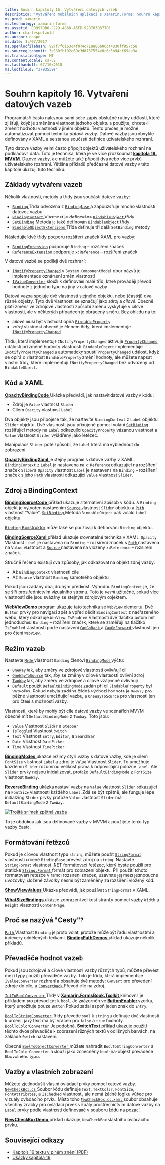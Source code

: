 ```yaml
---
title: Souhrn kapitoly 16. Vytváření datových vazeb
description: 'Vytváření mobilních aplikací s Xamarin.Forms: Souhrn kapitola 16. Vytváření datových vazeb'
ms.prod: xamarin
ms.technology: xamarin-forms
ms.assetid: ED997DB0-C229-4868-A5FB-928703B377D6
author: charlespetzold
ms.author: chape
ms.date: 11/07/2017
ms.openlocfilehash: 92cf7f0163c4f074c718e86b06cf4830ff857c58
ms.sourcegitcommit: 3e980fbf92c69c3dd737554e8c6d5b94cf69ee3a
ms.translationtype: MT
ms.contentlocale: cs-CZ
ms.lasthandoff: 07/10/2018
ms.locfileid: "37935599"
---
```

# <a name="summary-of-chapter-16-data-binding"></a>Souhrn kapitoly 16. Vytváření datových vazeb

Programátoři často naleznou sami sebe zápis obslužné rutiny událostí, které zjišťují, když je změněna vlastnost jednoho objektu a použijte, chcete-li změnit hodnotu vlastnosti v jiném objektu. Tento proces je možné automatizovat pomocí technika *datové vazby*. Datové vazby jsou obvykle definovány v XAML a se stanou součástí definice uživatelského rozhraní.

Tyto datové vazby velmi často připojit objektů uživatelského rozhraní na podkladová data. Toto je technika, která je ve více prozkoumat [ **kapitola 18. MVVM**](chapter18.md). Datové vazby, ale můžete také připojit dva nebo více prvků uživatelského rozhraní. Většina příkladů předčasné datové vazby v této kapitole ukazují tuto techniku.

## <a name="binding-basics"></a>Základy vytváření vazeb

Několik vlastnosti, metody a třídy jsou součástí datové vazby:

- [ `Binding` ](https://developer.xamarin.com/api/type/Xamarin.Forms.Binding/) Třída odvozena z [ `BindingBase` ](https://developer.xamarin.com/api/type/Xamarin.Forms.BindingBase/) a zapouzdřuje mnoho vlastností datovou vazbu
- [ `BindingContext` ](https://developer.xamarin.com/api/property/Xamarin.Forms.BindableObject.BindingContext/) Vlastnost je definována [ `BindableObject` ](https://developer.xamarin.com/api/type/Xamarin.Forms.BindableObject/) třídy
- [ `SetBinding` ](https://developer.xamarin.com/api/member/Xamarin.Forms.BindableObject.SetBinding/p/Xamarin.Forms.BindableProperty/Xamarin.Forms.BindingBase/) Metoda je také definován [ `BindableObject` ](https://developer.xamarin.com/api/type/Xamarin.Forms.BindableObject/) třídy
- [ `BindableObjectExtensions` ](https://developer.xamarin.com/api/type/Xamarin.Forms.BindableObjectExtensions/) Třída definuje tři další `SetBinding` metody

Následující dvě třídy podporu rozšíření značek XAML pro vazby:

- [`BindingExtension`](https://developer.xamarin.com/api/type/Xamarin.Forms.Xaml.BindingExtension/) podporuje `Binding` – rozšíření značek
- [`ReferenceExtension`](https://developer.xamarin.com/api/type/Xamarin.Forms.Xaml.ReferenceExtension/) podporuje `x:Reference` – rozšíření značek

V datové vazbě se podílejí dvě rozhraní:

- [`INotifyPropertyChanged`](https://developer.xamarin.com/api/type/System.ComponentModel.INotifyPropertyChanged/) v `System.ComponentModel` obor názvů je implementace oznámení změn vlastností
- [`IValueConverter`](https://developer.xamarin.com/api/type/Xamarin.Forms.IValueConverter/) slouží k definování malé tříd, které provádějí převod hodnoty z jednoho typu na jiný v datové vazby

Datová vazba spojuje dvě vlastnosti stejného objektu, nebo (častěji) dva různé objekty. Tyto dvě vlastnosti se označují jako *zdroj* a *cílové*. Obecně platí změna ve zdrojové vlastnosti způsobí změnu vyskytuje v cílové vlastnosti, ale v některých případech je obrácený směru. Bez ohledu na to:

- *cílové* musí být vlastnost opírá [`BindableProperty`](https://developer.xamarin.com/api/type/Xamarin.Forms.BindableProperty/)
- *zdroj* vlastnost obecně je členem třídy, která implementuje [`INotifyPropertyChanged`](https://developer.xamarin.com/api/type/System.ComponentModel.INotifyPropertyChanged/)

Třídu, která implementuje `INotifyPropertyChanged` aktivuje [ `PropertyChanged` ](https://developer.xamarin.com/api/event/System.ComponentModel.INotifyPropertyChanged.PropertyChanged/) události při změně hodnoty vlastnosti. `BindableObject` implementuje `INotifyPropertyChanged` a automaticky spustí `PropertyChanged` událost, když se opírá o vlastnost `BindableProperty` změní hodnoty, ale můžete napsat vlastní třídy, které implementují `INotifyPropertyChanged` bez odvozený od `BindableObject`.

## <a name="code-and-xaml"></a>Kód a XAML

[ **OpacityBindingCode** ](https://github.com/xamarin/xamarin-forms-book-samples/tree/master/Chapter16/OpacityBindingCode) Ukázka předvádí, jak nastavit datové vazby v kódu:

- Zdroj je `Value` vlastnost `Slider`
- Cílem `Opacity` vlastnost `Label`

Dva objekty jsou připojené tak, že nastavíte `BindingContext` z `Label` objektu `Slider` objektu. Dvě vlastnosti jsou připojené pomocí volání [ `SetBinding` ](https://developer.xamarin.com/api/member/Xamarin.Forms.BindableObjectExtensions.SetBinding/p/Xamarin.Forms.BindableObject/Xamarin.Forms.BindableProperty/System.String/) rozšiřující metody na `Label` odkazující `OpacityProperty` vázanou vlastnost a `Value` vlastnost `Slider` vyjádřený jako řetězec.

Manipulace `Slider` poté způsobí, že `Label` která má vyblednout do zobrazení.

[ **OpacityBindingXaml** ](https://github.com/xamarin/xamarin-forms-book-samples/tree/master/Chapter16/OpacityBindingXaml) je stejný program s datové vazby v XAML. `BindingContext` z `Label` je nastavena na `x:Reference` odkazující na rozšíření značek `Slider`a `Opacity` vlastnost `Label` je nastavena na `Binding` – rozšíření značek s jeho [ `Path` ](https://developer.xamarin.com/api/property/Xamarin.Forms.Binding.Path/) vlastnosti odkazující `Value` vlastnost `Slider`.

## <a name="source-and-bindingcontext"></a>Zdroj a BindingContext

[ **BindingSourceCode** ](https://github.com/xamarin/xamarin-forms-book-samples/tree/master/Chapter16/BindingSourceCode) příklad ukazuje alternativní způsob v kódu. A `Binding` objekt je vytvořen nastavením [ `Source` ](https://developer.xamarin.com/api/property/Xamarin.Forms.Binding.Source/) vlastnost `Slider` objektu a [ `Path` ](https://developer.xamarin.com/api/property/Xamarin.Forms.Binding.Path/) vlastnost "Value". [ `SetBinding` ](https://developer.xamarin.com/api/member/Xamarin.Forms.BindableObject.SetBinding/p/Xamarin.Forms.BindableProperty/Xamarin.Forms.BindingBase/) Metoda `BindableObject` pak volalo `Label` objektu.

[ `Binding` Konstruktor](https://developer.xamarin.com/api/constructor/Xamarin.Forms.Binding.Binding/p/System.String/Xamarin.Forms.BindingMode/Xamarin.Forms.IValueConverter/System.Object/System.String/System.Object/) může také se používají k definování `Binding` objektu.

[ **BindingSourceXaml** ](https://github.com/xamarin/xamarin-forms-book-samples/tree/master/Chapter16/BindingSourceXaml) příklad ukazuje srovnatelné technika v XAML. `Opacity` Vlastnost `Label` je nastavena na `Binding` – rozšíření značek s [ `Path` ](https://developer.xamarin.com/api/property/Xamarin.Forms.Binding.Path/) nastavena na `Value` vlastnost a [ `Source` ](https://developer.xamarin.com/api/property/Xamarin.Forms.Binding.Source/) nastavena na vložený `x:Reference` – rozšíření značek.

Stručně řečeno existují dva způsoby, jak odkazovat na objekt zdroj vazby:

- Až `BindingContext` vlastnosti cíle
- Až `Source` vlastnost `Binding` samotného objektu

Pokud jsou zadány oba, druhým přednost. Výhodou `BindingContext` je, že se šíří prostřednictvím vizuálního stromu. Toto je *velmi* užitečné, pokud více vlastností cíle jsou svázány se stejným zdrojovým objektem.

[ **WebViewDemo** ](https://github.com/xamarin/xamarin-forms-book-samples/tree/master/Chapter16/WebViewDemo) program ukazuje tato technika se [ `WebView` ](https://developer.xamarin.com/api/type/Xamarin.Forms.WebView/) elementu. Dvě `Button` prvky pro navigaci zpět a vpřed dědit `BindingContext` z nadřazeného webu, který odkazuje `WebView`. `IsEnabled` Vlastnosti dvě tlačítka potom mít jednoduchou `Binding` – rozšíření značek, které se zaměřují na tlačítko `IsEnabled` vlastnosti podle nastavení [ `CanGoBack` ](https://developer.xamarin.com/api/property/Xamarin.Forms.WebView.CanGoBack/) a [ `CanGoForward` ](https://developer.xamarin.com/api/property/Xamarin.Forms.WebView.CanGoForward/) vlastnosti jen pro čtení `WebView`.

## <a name="the-binding-mode"></a>Režim vazeb

Nastavte [ `Mode` ](https://developer.xamarin.com/api/property/Xamarin.Forms.BindingBase.Mode/) vlastnost `Binding` členovi [ `BindingMode` ](https://developer.xamarin.com/api/type/Xamarin.Forms.BindingMode/) výčtu:

- [`OneWay`](xref:Xamarin.Forms.BindingMode.OneWay) tak, aby změny ve zdrojové vlastnosti ovlivňují cíl
- [`OneWayToSource`](xref:Xamarin.Forms.BindingMode.OneWayToSource) tak, aby se změny v cílové vlastnosti ovlivní zdroj
- [`TwoWay`](xref:Xamarin.Forms.BindingMode.TwoWay) tak, aby změny ve zdrojové a cílové vzájemně ovlivňují.
- [`Default`](xref:Xamarin.Forms.BindingMode.Default) použít [ `DefaultBindingMode` ](xref:Xamarin.Forms.BindableProperty.DefaultBindingMode) zadán při cíl `BindableProperty` byl vytvořen. Pokud nebyla zadána žádná výchozí hodnota je `OneWay` pro běžné vlastnosti umožňující vazbu, a `OneWayToSource` pro vlastnosti jen pro čtení s možností vazby.

Vlastnosti, které by mohly být cíle datové vazby ve scénářích MVVM obecně mít `DefaultBindingMode` z `TwoWay`. Toto jsou:

- `Value` Vlastnost `Slider` a `Stepper`
- `IsToggled` Vlastnost `Switch`
- `Text` Vlastnost `Entry`, `Editor`, a `SearchBar`
- `Date` Vlastnost `DatePicker`
- `Time` Vlastnost `TimePicker`

[ **BindingModes** ](https://github.com/xamarin/xamarin-forms-book-samples/tree/master/Chapter16/BindingModes) ukázce režimy čtyři vazby s datové vazby, kde je cílem `FontSize` vlastnost `Label` a zdroj je `Value` Vlastnost `Slider`. To umožňuje každému `Slider` rozumnou velikost písma k odpovídající položce `Label`. Ale `Slider` prvky nejsou inicializovat, protože `DefaultBindingMode` z `FontSize` vlastnost `OneWay`.

[ **ReverseBinding** ](https://github.com/xamarin/xamarin-forms-book-samples/tree/master/Chapter16/ReverseBinding) ukázka nastaví vazby na `Value` vlastnost `Slider` odkazující na `FontSize` vlastnosti každého `Label`. Zdá se být zpětně, ale funguje lépe initialzing `Slider` prvky protože `Value` vlastnost `Slider` má `DefaultBindingMode` z `TwoWay`.

[![Trojitá snímek zpětná vazba](images/ch16fg06-small.png "zpětná vazba")](images/ch16fg06-large.png#lightbox "zpětná vazba")

To je obdobou jak jsou definované vazby v MVVM a použijete tento typ vazby často.

## <a name="string-formatting"></a>Formátování řetězců

Pokud je cílovou vlastnost typu `string`, můžete použít [ `StringFormat` ](https://developer.xamarin.com/api/property/Xamarin.Forms.BindingBase.StringFormat/) vlastnosti určené `BindingBase` převést zdroj na `string`. Nastavte `StringFormat` vlastnost .NET formátovací řetězec, který byste použili pro statické [ `String.Format` ](https://developer.xamarin.com/api/member/System.String.Format/p/System.String/System.Object/) formát pro zobrazení objektu. Při použití tohoto formátování řetězce v rámci rozšíření značek, uzavřete jej mezi jednoduché uvozovky, složené závorky nesmí být zaměněny za rozšíření vložený kód.

[ **ShowViewValues** ](https://github.com/xamarin/xamarin-forms-book-samples/tree/master/Chapter16/ShowViewValues) Ukázka předvádí, jak používat `StringFormat` v XAML.

[ **WhatSizeBindings** ](https://github.com/xamarin/xamarin-forms-book-samples/tree/master/Chapter16/WhatSizeBindings) ukázce zobrazení velikost stránky pomocí vazby `Width` a `Height` vlastnosti `ContentPage`.

## <a name="why-is-it-called-path"></a>Proč se nazývá "Cesty"?

[ `Path` ](https://developer.xamarin.com/api/property/Xamarin.Forms.Binding.Path/) Vlastnost `Binding` je proto volat, protože může být řadu vlastnostmi a indexery oddělených tečkami. [ **BindingPathDemos** ](https://github.com/xamarin/xamarin-forms-book-samples/tree/master/Chapter16/BindingPathDemos) příklad ukazuje několik příkladů.

## <a name="binding-value-converters"></a>Převaděče hodnot vazeb

Pokud jsou zdrojové a cílové vlastnosti vazby různých typů, můžete převést mezi typy použití převaděče vazby. Toto je třída, která implementuje [ `IValueConverter` ](https://developer.xamarin.com/api/type/Xamarin.Forms.IValueConverter/) rozhraní a obsahuje dvě metody: [ `Convert` ](https://developer.xamarin.com/api/member/Xamarin.Forms.IValueConverter.Convert/p/System.Object/System.Type/System.Object/System.Globalization.CultureInfo/) pro převedení zdroje do cíle, a [ `ConvertBack` ](https://developer.xamarin.com/api/member/Xamarin.Forms.IValueConverter.ConvertBack/p/System.Object/System.Type/System.Object/System.Globalization.CultureInfo/) Převod cíle na zdroj.

[ `IntToBoolConverter` ](https://github.com/xamarin/xamarin-forms-book-samples/blob/master/Libraries/Xamarin.FormsBook.Toolkit/Xamarin.FormsBook.Toolkit/IntToBoolConverter.cs) Třídy v [ **Xamarin.FormsBook.Toolkit** ](https://github.com/xamarin/xamarin-forms-book-samples/tree/master/Libraries/Xamarin.FormsBook.Toolkit) knihovna je příkladem pro převod `int` k `bool`. Je znázorněn ve [ **ButtonEnabler** ](https://github.com/xamarin/xamarin-forms-book-samples/tree/master/Chapter16/ButtonEnabler) vzorku, který umožňuje pouze `Button` Pokud zadal aspoň jeden znak do `Entry`.

[ `BoolToStringConverter` ](https://github.com/xamarin/xamarin-forms-book-samples/blob/master/Libraries/Xamarin.FormsBook.Toolkit/Xamarin.FormsBook.Toolkit/BoolToStringConverter.cs) Třídy převede `bool` k `string` a definuje dvě vlastnosti k určení, jaký text má být vrácen pro `false` a `true` hodnoty.
[ `BoolToColorConverter` ](https://github.com/xamarin/xamarin-forms-book-samples/blob/master/Libraries/Xamarin.FormsBook.Toolkit/Xamarin.FormsBook.Toolkit/BoolToColorConverter.cs) Je podobná. [ **SwitchText** ](https://github.com/xamarin/xamarin-forms-book-samples/tree/master/Chapter16/SwitchText) příklad ukazuje použití těchto dvou převaděče k zobrazení různých textů v odlišných barvách, na základě `Switch` nastavení.

Obecné [ `BoolToObjectConverter` ](https://github.com/xamarin/xamarin-forms-book-samples/blob/master/Libraries/Xamarin.FormsBook.Toolkit/Xamarin.FormsBook.Toolkit/BoolToObjectConverter.cs) můžete nahradit `BoolToStringConverter` a `BoolToColorConverter` a slouží jako zobecněný `bool`-na-objekt převaděče libovolného typu.

## <a name="bindings-and-custom-views"></a>Vazby a vlastních zobrazení

Můžete zjednodušit vlastní ovládací prvky pomocí datové vazby. [ `NewCheckBox.cs` ](https://github.com/xamarin/xamarin-forms-book-samples/blob/master/Libraries/Xamarin.FormsBook.Toolkit/Xamarin.FormsBook.Toolkit/NewCheckBox.xaml.cs) Soubor kódu definuje `Text`, `TextColor`, `FontSize`, `FontAttributes`, a `IsChecked` vlastnosti, ale nemá žádné logiku vůbec pro vizuály ovládacího prvku.
Místo toho [ `NewCheckBox.cs.xaml` ](https://github.com/xamarin/xamarin-forms-book-samples/blob/master/Libraries/Xamarin.FormsBook.Toolkit/Xamarin.FormsBook.Toolkit/NewCheckBox.xaml) soubor obsahuje všechny značky pro ovládací prvek vizuály prostřednictvím datové vazby na `Label` prvky podle vlastnosti definované v souboru kódu na pozadí.

[ **NewCheckBoxDemo** ](https://github.com/xamarin/xamarin-forms-book-samples/tree/master/Chapter16/NewCheckBoxDemo) příklad ukazuje, `NewCheckBox` vlastního ovládacího prvku.



## <a name="related-links"></a>Související odkazy

- [Kapitola 16 textu v plném znění (PDF)](https://download.xamarin.com/developer/xamarin-forms-book/XamarinFormsBook-Ch16-Apr2016.pdf)
- [Ukázky kapitola 16](https://github.com/xamarin/xamarin-forms-book-samples/tree/master/Chapter16)
